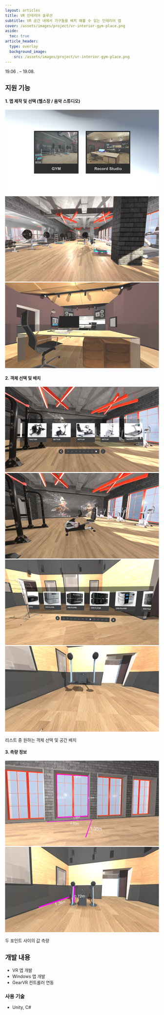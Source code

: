```yaml
---
layout: articles
title: VR 인테리어 솔루션
subtitle: VR 공간 내에서 가구들을 배치 해볼 수 있는 인테리어 앱
cover: /assets/images/project/vr-interior-gym-place.png
aside:
  toc: true
article_header:
  type: overlay
  background_image:
    src: /assets/images/project/vr-interior-gym-place.png
---
```


<div class="article__content" markdown="1">

19.06 . –  19.08.

## 지원 기능

#### 1. 맵 제작 및 선택 (헬스장 / 음악 스튜디오)

<div class="grid-container">
  <div class="grid grid--px-2 grid--py-1">
    <div class="cell cell--12">
      <img src="/assets/images/project/vr-interior-main-menu.png"/>
    </div>
    <div class="cell cell--6">
      <img src="/assets/images/project/vr-interior-gym.png"/>
    </div>
    <div class="cell cell--6">
      <img src="/assets/images/project/vr-interior-studio.png"/>
    </div>
  </div>
</div>

#### 2. 객체 선택 및 배치

<div class="grid-container">
  <div class="grid grid--px-2 grid--py-1">
    <div class="cell cell--6">
      <img src="/assets/images/project/vr-interior-gym-menu.png"/>
    </div>
    <div class="cell cell--6">
      <img src="/assets/images/project/vr-interior-gym-place.png"/>
    </div>
    <div class="cell cell--6">
      <img src="/assets/images/project/vr-interior-studio-menu.png"/>
    </div>
    <div class="cell cell--6">
      <img src="/assets/images/project/vr-interior-studio-place.png"/>
    </div>
  </div>
</div>

리스트 중 원하는 객체 선택 및 공간 배치

#### 3. 측량 정보

<div class="grid-container">
  <div class="grid grid--px-2 grid--py-1">
    <div class="cell cell--6">
      <img src="/assets/images/project/vr-interior-measure.png"/>
    </div>
    <div class="cell cell--6">
      <img src="/assets/images/project/vr-interior-studio-measure.png"/>
    </div>
  </div>
</div>

두 포인트 사이의 값 측량

## 개발 내용

- VR 앱 개발
- Windows 앱 개발
- GearVR 컨트롤러 연동

### 사용 기술

- Unity, C#
